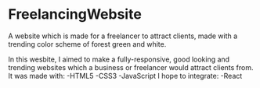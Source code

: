 # FreelancingWebsite
A website which is made for a freelancer to attract clients, made with a trending color scheme of forest green and white.

In this wesbite, I aimed to make a fully-responsive, good looking and trending websites which a business or freelancer 
would attract clients from. 
It was made with:
-HTML5
-CSS3
-JavaScript
I hope to integrate:
-React

